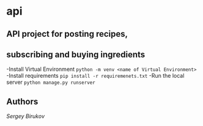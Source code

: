 # api
## API project for posting recipes, 
## subscribing and buying ingredients
-Install Virtual Environment
```python -m venv <name of Virtual Environment>```
-Install requirements
```pip install -r requiremenets.txt```
-Run the local server
```python manage.py runserver```
## Authors
_Sergey Birukov_
